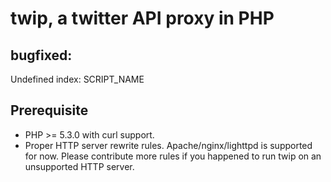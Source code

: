 # twip, a twitter API proxy in PHP

## bugfixed:
  Undefined index: SCRIPT\_NAME

## Prerequisite

- PHP >= 5.3.0 with curl support.
- Proper HTTP server rewrite rules. Apache/nginx/lighttpd is supported
  for now. Please contribute more rules if you happened to run twip on
  an unsupported HTTP server.
